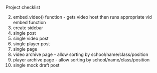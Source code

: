 Project checklist


2. embed_video() function - gets video host then runs appropriate vid embed function
3. create sidebar
4. single post
5. single video post
6. single player post
7. single page
8. video archive page - allow sorting by school/name/class/position
9. player archive page - allow sorting by school/name/class/position
10. single mock draft post